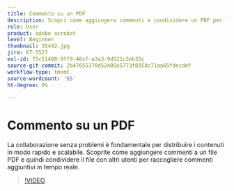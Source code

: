 ```yaml
---
title: Commento su un PDF
description: Scopri come aggiungere commenti e condividere un PDF per la revisione con altri
role: User
product: adobe acrobat
level: Beginner
thumbnail: 35492.jpg
jira: KT-5527
exl-id: 75c51400-9ff9-46cf-a3a3-9d521c3eb35c
source-git-commit: 2b47655370d52405e5773f0358c71aa65fdecdef
workflow-type: tm+mt
source-wordcount: '55'
ht-degree: 0%

---
```


# Commento su un PDF

La collaborazione senza problemi è fondamentale per distribuire i contenuti in modo rapido e scalabile. Scoprite come aggiungere commenti a un file PDF e quindi condividere il file con altri utenti per raccogliere commenti aggiuntivi in tempo reale.

>[!VIDEO](https://video.tv.adobe.com/v/35492?quality=12&learn=on&hidetitle=true)
